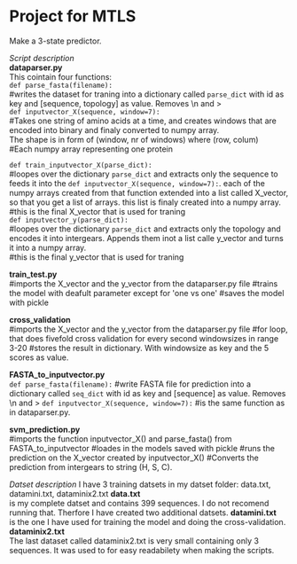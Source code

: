 # Project for MTLS
Make a 3-state predictor. 


*Script description*<br/>
**dataparser.py**<br/>
This cointain four functions:<br/>
`def parse_fasta(filename):`<br/>
#writes the dataset for traning into a dictionary called `parse_dict` with id as key and [sequence, topology] as value. Removes \n and ><br/>
`def inputvector_X(sequence, window=7):`<br/>
#Takes one string of amino acids at a time, and creates windows that are encoded into binary and finaly converted to numpy array.<br/> The shape is in form of (window, nr of windows) where (row, colum)<br/> 
#Each numpy array representing one protein <p>
`def train_inputvector_X(parse_dict):`<br/>
#loopes over the dictionary `parse_dict` and extracts only the sequence to feeds it into the `def inputvector_X(sequence, window=7):`. each of the numpy arrays created from that function extended into a list called X_vector, so that you get a list of arrays. this list is finaly created into a numpy array.<br/>
#this is the final X_vector that is used for traning <br/>
`def inputvector_y(parse_dict):`<br/>
#loopes over the dictionary `parse_dict` and extracts only the topology and encodes it into intergears. Appends them inot a list calle y_vector and turns it into a numpy array.<br/> 
#this is the final y_vector that is used for traning 


**train_test.py**<br/>
#imports the X_vector and the y_vector from the dataparser.py file
#trains the model with deafult parameter except for 'one vs one'
#saves the model with pickle 

**cross_validation**<br/>
#imports the X_vector and the y_vector from the dataparser.py file
#for loop, that does fivefold cross validation for every second windowsizes in range 3-20
#stores the result in dictionary. With windowsize as key and the 5 scores as value. 
 
**FASTA_to_inputvector.py**<br/>
`def parse_fasta(filename):`
#write FASTA file for prediction into a dictionary called `seq_dict` with id as key and [sequence] as value. Removes \n and >
`def inputvector_X(sequence, window=7):`
#is the same function as in dataparser.py. 

**svm_prediction.py**<br/>
#imports the function inputvector_X() and parse_fasta() from FASTA_to_inputvector
#loades in the models saved with pickle
#runs the prediction on the X_vector created by inputvector_X()
#Converts the prediction from intergears to string (H, S, C).

*Datset description*
I have 3 training datsets in my datset folder: data.txt, datamini.txt, dataminix2.txt 
**data.txt** <br/>
is my complete datset and contains 399 sequences. I do not recomend running that. Therfore I have created two additional datsets. 
**datamini.txt** <br/>
is the one I have used for training the model and doing the cross-validation. 
**dataminix2.txt**<br/>
The last dataset called dataminix2.txt is very small containing only 3 sequences. It was used to for easy readabilety when making the scripts. 


